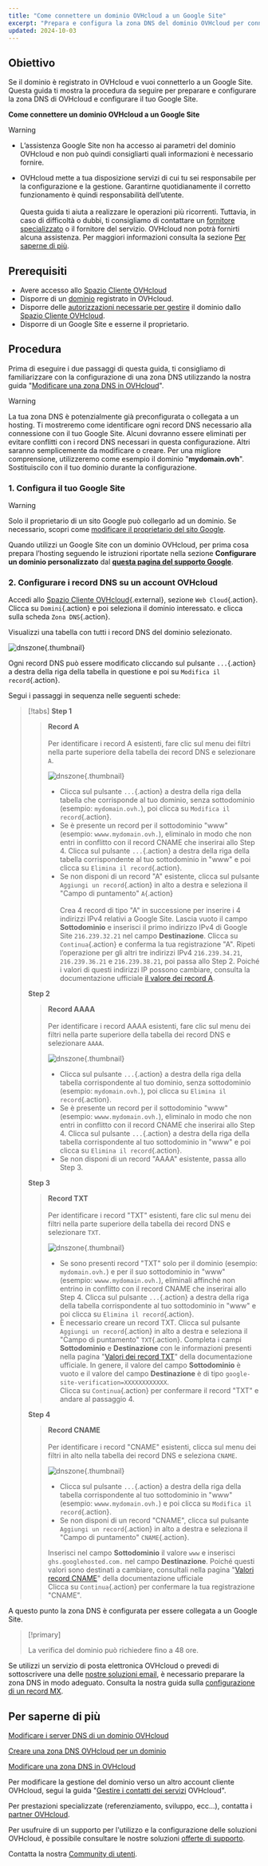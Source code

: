 ```yaml
---
title: "Come connettere un dominio OVHcloud a un Google Site"
excerpt: "Prepara e configura la zona DNS del dominio OVHcloud per connetterla a un Google Site"
updated: 2024-10-03
---
```


## Obiettivo

Se il dominio è registrato in OVHcloud e vuoi connetterlo a un Google Site. Questa guida ti mostra la procedura da seguire per preparare e configurare la zona DNS di OVHcloud e configurare il tuo Google Site.

**Come connettere un dominio OVHcloud a un Google Site**

> [!warning]
>
> - L’assistenza Google Site non ha accesso ai parametri del dominio OVHcloud e non può quindi consigliarti quali informazioni è necessario fornire.
>
> - OVHcloud mette a tua disposizione servizi di cui tu sei responsabile per la configurazione e la gestione. Garantirne quotidianamente il corretto funzionamento è quindi responsabilità dell’utente.<br><br> Questa guida ti aiuta a realizzare le operazioni più ricorrenti. Tuttavia, in caso di difficoltà o dubbi, ti consigliamo di contattare un [fornitore specializzato](/links/partner) o il fornitore del servizio. OVHcloud non potrà fornirti alcuna assistenza. Per maggiori informazioni consulta la sezione [Per saperne di più](#gofurther).
>

## Prerequisiti

- Avere accesso allo [Spazio Cliente OVHcloud](/links/manager)
- Disporre di un [dominio](/links/web/domains) registrato in OVHcloud.
- Disporre delle [autorizzazioni necessarie per gestire](/pages/account_and_service_management/account_information/managing_contacts) il dominio dallo [Spazio Cliente OVHcloud](/links/manager).
- Disporre di un Google Site e esserne il proprietario.

## Procedura

Prima di eseguire i due passaggi di questa guida, ti consigliamo di familiarizzare con la configurazione di una zona DNS utilizzando la nostra guida "[Modificare una zona DNS in OVHcloud](/pages/web_cloud/domains/dns_zone_edit)".

> [!warning]
>
> La tua zona DNS è potenzialmente già preconfigurata o collegata a un hosting. Ti mostreremo come identificare ogni record DNS necessario alla connessione con il tuo Google Site. Alcuni dovranno essere eliminati per evitare conflitti con i record DNS necessari in questa configurazione. Altri saranno semplicemente da modificare o creare. Per una migliore comprensione, utilizzeremo come esempio il dominio "**mydomain.ovh**". Sostituiscilo con il tuo dominio durante la configurazione.

### 1. Configura il tuo Google Site

> [!warning]
>
> Solo il proprietario di un sito Google può collegarlo ad un dominio. Se necessario, scopri come [modificare il proprietario del sito Google](https://support.google.com/sites/answer/97934).

Quando utilizzi un Google Site con un dominio OVHcloud, per prima cosa prepara l’hosting seguendo le istruzioni riportate nella sezione **Configurare un dominio personalizzato** dal [**questa pagina del supporto Google**](https://support.google.com/sites/answer/9068867?hl=it#zippy=).

### 2. Configurare i record DNS su un account OVHcloud

Accedi allo [Spazio Cliente OVHcloud](/links/manager){.external}, sezione `Web Cloud`{.action}. Clicca su `Domini`{.action} e poi seleziona il dominio interessato. e clicca sulla scheda `Zona DNS`{.action}.

Visualizzi una tabella con tutti i record DNS del dominio selezionato.

![dnszone](/pages/assets/screens/control_panel/product-selection/web-cloud/domain-dns/dns-zone/tab-mydomain-anycast.png){.thumbnail}

Ogni record DNS può essere modificato cliccando sul pulsante `...`{.action} a destra della riga della tabella in questione e poi su `Modifica il record`{.action}.

Segui i passaggi in sequenza nelle seguenti schede:

> [!tabs]
> **Step 1**
>> **Record A**<br><br>
>> Per identificare i record A esistenti, fare clic sul menu dei filtri nella parte superiore della tabella dei record DNS e selezionare `A`.
>>
>> ![dnszone](/pages/assets/screens/control_panel/product-selection/web-cloud/domain-dns/dns-zone/filter-a.png){.thumbnail}
>>
>> - Clicca sul pulsante `...`{.action} a destra della riga della tabella che corrisponde al tuo dominio, senza sottodominio (esempio: `mydomain.ovh.`), poi clicca su `Modifica il record`{.action}.<br>
>> - Se è presente un record per il sottodominio "www" (esempio: `wwww.mydomain.ovh.`), eliminalo in modo che non entri in conflitto con il record CNAME che inserirai allo Step 4. Clicca sul pulsante `...`{.action} a destra della riga della tabella corrispondente al tuo sottodominio in "www" e poi clicca su `Elimina il record`{.action}.<br>
>> - Se non disponi di un record "A" esistente, clicca sul pulsante `Aggiungi un record`{.action} in alto a destra e seleziona il "Campo di puntamento" `A`{.action}<br><br>
>> Crea 4 record di tipo "A" in successione per inserire i 4 indirizzi IPv4 relativi a Google Site.
>> Lascia vuoto il campo **Sottodominio** e inserisci il primo indirizzo IPv4 di Google Site `216.239.32.21` nel campo **Destinazione**.
>> Clicca su `Continua`{.action} e conferma la tua registrazione "A". Ripeti l’operazione per gli altri tre indirizzi IPv4 `216.239.34.21`, `216.239.36.21` e `216.239.38.21`, poi passa allo Step 2. Poiché i valori di questi indirizzi IP possono cambiare, consulta la documentazione ufficiale [il valore dei record A](https://support.google.com/a/answer/2579934?hl=it&ref_topic=2721296&sjid=1037374977980680534-EU).
>>
> **Step 2**
>> **Record AAAA**<br><br>
>> Per identificare i record AAAA esistenti, fare clic sul menu dei filtri nella parte superiore della tabella dei record DNS e selezionare `AAAA`.
>>
>> ![dnszone](/pages/assets/screens/control_panel/product-selection/web-cloud/domain-dns/dns-zone/filter-aaaa.png){.thumbnail}
>>
>> - Clicca sul pulsante `...`{.action} a destra della riga della tabella corrispondente al tuo dominio, senza sottodominio (esempio: `mydomain.ovh.`), poi clicca su `Elimina il record`{.action}.<br>
>> - Se è presente un record per il sottodominio "www" (esempio: `wwww.mydomain.ovh.`), eliminalo in modo che non entri in conflitto con il record CNAME che inserirai allo Step 4. Clicca sul pulsante `...`{.action} a destra della riga della tabella corrispondente al tuo sottodominio in "www" e poi clicca su `Elimina il record`{.action}.<br>
>> - Se non disponi di un record "AAAA" esistente, passa allo Step 3.
>>
> **Step 3**
>> **Record TXT**<br><br>
>> Per identificare i record "TXT" esistenti, fare clic sul menu dei filtri nella parte superiore della tabella dei record DNS e selezionare `TXT`.
>>
>> ![dnszone](/pages/assets/screens/control_panel/product-selection/web-cloud/domain-dns/dns-zone/filter-txt.png){.thumbnail}
>>
>> - Se sono presenti record "TXT" solo per il dominio (esempio: `mydomain.ovh.`) e per il suo sottodominio in "www" (esempio: `wwww.mydomain.ovh.`), eliminali affinché non entrino in conflitto con il record CNAME che inserirai allo Step 4. Clicca sul pulsante `...`{.action} a destra della riga della tabella corrispondente al tuo sottodominio in "www" e poi clicca su `Elimina il record`{.action}.<br>
>> - È necessario creare un record TXT. Clicca sul pulsante `Aggiungi un record`{.action} in alto a destra e seleziona il "Campo di puntamento" `TXT`{.action}.
>> Completa i campi **Sottodominio** e **Destinazione** con le informazioni presenti nella pagina "[Valori dei record TXT](https://support.google.com/a/answer/2716802?hl=it&ref_topic=2716886&sjid=3052810298579211755-EU)" della documentazione ufficiale. In genere, il valore del campo **Sottodominio** è vuoto e il valore del campo **Destinazione** è di tipo `google-site-verification=XXXXXXXXXXXX`.<br>
>> Clicca su `Continua`{.action} per confermare il record "TXT" e andare al passaggio 4.
>>
> **Step 4**
>> **Record CNAME**<br><br>
>> Per identificare i record "CNAME" esistenti, clicca sul menu dei filtri in alto nella tabella dei record DNS e seleziona `CNAME`.
>>
>> ![dnszone](/pages/assets/screens/control_panel/product-selection/web-cloud/domain-dns/dns-zone/filter-cname.png){.thumbnail}
>>
>> - Clicca sul pulsante `...`{.action} a destra della riga della tabella corrispondente al tuo sottodominio in "www" (esempio: `wwww.mydomain.ovh.`) e poi clicca su `Modifica il record`{.action}.<br>
>> - Se non disponi di un record "CNAME", clicca sul pulsante `Aggiungi un record`{.action} in alto a destra e seleziona il "Campo di puntamento" `CNAME`{.action}.
>>
>> Inserisci nel campo **Sottodominio** il valore `www` e inserisci `ghs.googlehosted.com.` nel campo **Destinazione**. Poiché questi valori sono destinati a cambiare, consultali nella pagina "[Valori record CNAME](https://support.google.com/a/answer/112038?sjid=3052810298579211755-EU)" della documentazione ufficiale<br>
>> Clicca su `Continua`{.action} per confermare la tua registrazione "CNAME".

A questo punto la zona DNS è configurata per essere collegata a un Google Site.

> [!primary]
>
> La verifica del dominio può richiedere fino a 48 ore.

Se utilizzi un servizio di posta elettronica OVHcloud o prevedi di sottoscrivere una delle [nostre soluzioni email](/links/web/emails), è necessario preparare la zona DNS in modo adeguato. Consulta la nostra guida sulla [configurazione di un record MX](/pages/web_cloud/domains/dns_zone_mx).

## Per saperne di più <a name="go-further"></a>

[Modificare i server DNS di un dominio OVHcloud](/pages/web_cloud/domains/dns_server_general_information)

[Creare una zona DNS OVHcloud per un dominio](/pages/web_cloud/domains/dns_zone_create)

[Modificare una zona DNS in OVHcloud](/pages/web_cloud/domains/dns_zone_edit)

Per modificare la gestione del dominio verso un altro account cliente OVHcloud, segui la guida "[Gestire i contatti dei servizi](/pages/account_and_service_management/account_information/managing_contacts) OVHcloud".

Per prestazioni specializzate (referenziamento, sviluppo, ecc...), contatta i [partner OVHcloud](/links/partner).

Per usufruire di un supporto per l'utilizzo e la configurazione delle soluzioni OVHcloud, è possibile consultare le nostre soluzioni [offerte di supporto](/links/support).

Contatta la nostra [Community di utenti](/links/community).
